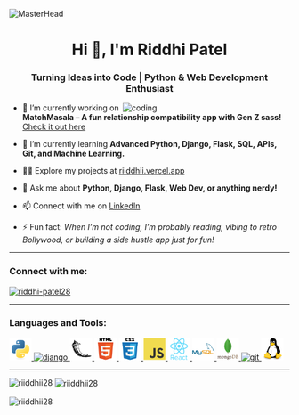 ![MasterHead](https://user-images.githubusercontent.com/90236635/232446433-d5540fa2-fe28-4bb8-b929-cdb51fe61336.gif)

<h1 align="center">Hi 👋, I'm Riddhi Patel</h1>
<h3 align="center">Turning Ideas into Code | Python & Web Development Enthusiast</h3>

<img align="right" alt="coding" width="300" src="https://media0.giphy.com/media/v1.Y2lkPTc5MGI3NjExMjc3eGhhZWR2dGVpa3o2bjN3amdycTQ5c24xNmVoNnZ0eGV2ODh0bSZlcD12MV9pbnRlcm5hbF9naWZfYnlfaWQmY3Q9Zw/HzPtbOKyBoBFsK4hyc/giphy.gif">

<!-- <p align="left"> <img src="https://komarev.com/ghpvc/?username=riiddhii28&label=Profile%20views&color=0e75b6&style=flat" alt="riiddhii28" /> </p> -->

- 🔭 I’m currently working on **MatchMasala – A fun relationship compatibility app with Gen Z sass!**  
  [Check it out here](https://github.com/riiddhii28/MatchMasala)

- 🌱 I’m currently learning **Advanced Python, Django, Flask, SQL, APIs, Git, and Machine Learning.**

- 👨‍💻 Explore my projects at [riiddhii.vercel.app](https://riiddhii.vercel.app)

- 💬 Ask me about **Python, Django, Flask, Web Dev, or anything nerdy!**

- 📫 Connect with me on [LinkedIn](https://linkedin.com/in/riddhi-patel28)

- ⚡ Fun fact: *When I’m not coding, I’m probably reading, vibing to retro Bollywood, or building a side hustle app just for fun!*

---

<h3 align="left">Connect with me:</h3>
<p align="left">
<a href="https://linkedin.com/in/riddhi-patel28" target="blank"><img align="center" src="https://raw.githubusercontent.com/rahuldkjain/github-profile-readme-generator/master/src/images/icons/Social/linked-in-alt.svg" alt="riddhi-patel28" height="30" width="40" /></a>
</p>

---

<h3 align="left">Languages and Tools:</h3>
<p align="left">
  <a href="https://www.python.org" target="_blank" rel="noreferrer">
    <img src="https://raw.githubusercontent.com/devicons/devicon/master/icons/python/python-original.svg" alt="python" width="40" height="40"/>
  </a>
  <a href="https://www.djangoproject.com/" target="_blank" rel="noreferrer">
    <img src="https://cdn.worldvectorlogo.com/logos/django.svg" alt="django" width="40" height="40"/>
  </a>
  <a href="https://flask.palletsprojects.com/" target="_blank" rel="noreferrer">
    <img src="https://raw.githubusercontent.com/devicons/devicon/master/icons/flask/flask-original.svg" alt="flask" width="40" height="40"/>
  </a>
  <a href="https://www.w3schools.com/html/" target="_blank" rel="noreferrer">
    <img src="https://raw.githubusercontent.com/devicons/devicon/master/icons/html5/html5-original-wordmark.svg" alt="html" width="40" height="40"/>
  </a>
  <a href="https://developer.mozilla.org/en-US/docs/Web/CSS" target="_blank" rel="noreferrer">
    <img src="https://raw.githubusercontent.com/devicons/devicon/master/icons/css3/css3-original-wordmark.svg" alt="css3" width="40" height="40"/>
  </a>
  <a href="https://developer.mozilla.org/en-US/docs/Web/JavaScript" target="_blank" rel="noreferrer">
    <img src="https://raw.githubusercontent.com/devicons/devicon/master/icons/javascript/javascript-original.svg" alt="javascript" width="40" height="40"/>
  </a>
  <a href="https://reactjs.org/" target="_blank" rel="noreferrer">
    <img src="https://raw.githubusercontent.com/devicons/devicon/master/icons/react/react-original-wordmark.svg" alt="react" width="40" height="40"/>
  </a>
  <a href="https://www.mysql.com/" target="_blank" rel="noreferrer">
    <img src="https://raw.githubusercontent.com/devicons/devicon/master/icons/mysql/mysql-original-wordmark.svg" alt="mysql" width="40" height="40"/>
  </a>
  <a href="https://www.mongodb.com/" target="_blank" rel="noreferrer">
    <img src="https://raw.githubusercontent.com/devicons/devicon/master/icons/mongodb/mongodb-original-wordmark.svg" alt="mongodb" width="40" height="40"/>
  </a>
  <a href="https://git-scm.com/" target="_blank" rel="noreferrer">
    <img src="https://www.vectorlogo.zone/logos/git-scm/git-scm-icon.svg" alt="git" width="40" height="40"/>
  </a>
  <a href="https://www.linux.org/" target="_blank" rel="noreferrer">
    <img src="https://raw.githubusercontent.com/devicons/devicon/master/icons/linux/linux-original.svg" alt="linux" width="40" height="40"/>
  </a>
</p>

---

<p><img align="left" src="https://github-readme-stats.vercel.app/api/top-langs?username=riiddhii28&show_icons=true&locale=en&layout=compact" alt="riiddhii28" /></p>

<p>&nbsp;<img align="center" src="https://github-readme-stats.vercel.app/api?username=riiddhii28&show_icons=true&locale=en" alt="riiddhii28" /></p>

<p><img align="center" src="https://github-readme-streak-stats.herokuapp.com/?user=riiddhii28&" alt="riiddhii28" /></p>
